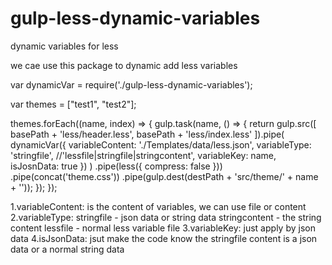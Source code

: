 # gulp-less-dynamic-variables
dynamic variables for less

we cae use this package to dynamic add less variables


var dynamicVar = require('./gulp-less-dynamic-variables');
    
var themes = ["test1", "test2"];

themes.forEach((name, index) => {
    gulp.task(name, () => {
        return gulp.src([
                basePath + 'less/header.less',
                basePath + 'less/index.less'
            ]).pipe(
                dynamicVar({
                    variableContent: './Templates/data/less.json',
                    variableType: 'stringfile', //'lessfile|stringfile|stringcontent',
                    variableKey: name,
                    isJosnData: true
                })
            )
            .pipe(less({
                compress: false
            }))
            .pipe(concat('theme.css'))
            .pipe(gulp.dest(destPath + 'src/theme/' + name + ''));
    });
});

1.variableContent: is the content of variables, we can use file or content
2.variableType: stringfile - json data or string data
                stringcontent - the string content 
                lessfile - normal less variable file
3.variableKey: just apply by json data
4.isJsonData: jsut make the code know the stringfile content is a json data or a normal string data
